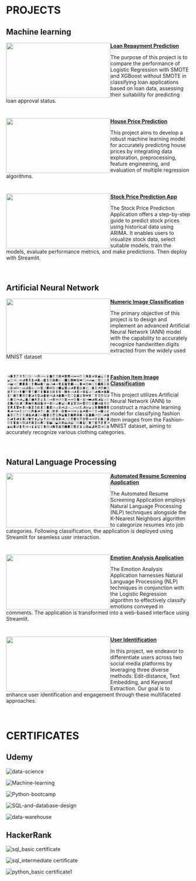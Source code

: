 # PROJECTS
## Machine learning

<a href="https://github.com/tuanng1102/loan-repayment-prediction"> <img align="left" width="285" height="150" src="https://storage.googleapis.com/production-payrup-assets/post/107-1661768972-658-post.jpg"> **[Loan Repayment Prediction](https://github.com/tuanng1102/loan-repayment-prediction)**

The purpose of this project is to compare the performance of Logistic Regression with SMOTE and XGBoost without SMOTE in classifying loan applications based on loan data, assessing their suitability for predicting loan approval status.


#

<a href="https://github.com/tuanng1102/house-price-prediction"> <img align="left" width="285" height="150" src="https://img.freepik.com/free-vector/credit-score-flat-composition-with-cityscape-background-doodle-human-characters-with-coins-new-house-vector-illustration_1284-83827.jpg?t=st=1713581157~exp=1713584757~hmac=023bcc058c6505bf2a4d5e4e918f9d15732975acbdf728ba61cf4123a045a922&w=826"> **[House Price Prediction](https://github.com/tuanng1102/house-price-prediction)**

This project aims to develop a robust machine learning model for accurately predicting house prices by integrating data exploration, preprocessing, feature engineering, and evaluation of multiple regression algorithms.

#

<a href="https://github.com/tuanng1102/stock-price-prediction-app"> <img align="left" width="285" height="150" src="https://img.freepik.com/premium-vector/stock-market-analysis-concept_23-2148604771.jpg?w=740"> **[Stock Price Prediction App](https://github.com/tuanng1102/stock-price-prediction-app)**

The Stock Price Prediction Application offers a step-by-step guide to predict stock prices using historical data using ARIMA. It enables users to visualize stock data, select suitable models, train the models, evaluate performance metrics, and make predictions. Then deploy with Streamlit.

<br />

## Artificial Neural Network

<a href="https://github.com/tuanng1102/numeric-image-classification"> <img align="left" width="285" height="150" src="https://datasets.activeloop.ai/wp-content/uploads/2019/12/MNIST-handwritten-digits-dataset-visualized-by-Activeloop.webp"> **[Numeric Image Classification](https://github.com/tuanng1102/numeric-image-classification)**

The primary objective of this project is to design and implement an advanced Artificial Neural Network (ANN) model with the capability to accurately recognize handwritten digits extracted from the widely used MNIST dataset

#

<a href="https://github.com/tuanng1102/fashion-item-image-classification"> <img align="left" width="285" height="150" src="https://raw.githubusercontent.com/JulianChia/fashion_mnist/master/FashionMNIST.png"> **[Fashion Item Image Classification](https://github.com/tuanng1102/fashion-item-image-classification)**

This project utilizes Artificial Neural Network (ANN) to construct a machine learning model for classifying fashion item images from the Fashion-MNIST dataset, aiming to accurately recognize various clothing categories.

<br />

## Natural Language Processing

<a href="https://github.com/tuanng1102/resume-screening-app"> <img align="left" width="285" height="150" src="https://www.recruiterslineup.com/wp-content/uploads/2022/06/resume-screening-software.png"> **[Automated Resume Screening Application](https://github.com/tuanng1102/resume-screening-app)**

The Automated Resume Screening Application employs Natural Language Processing (NLP) techniques alongside the K-Nearest Neighbors algorithm to categorize resumes into job categories. Following classification, the application is deployed using Streamlit for seamless user interaction.


#

<a href="https://github.com/tuanng1102/emotion-detection-app"> <img align="left" width="285" height="150" src="https://miro.medium.com/v2/resize:fit:640/format:webp/1*yzFS1Nb6wWCUGHtNAULHmw.jpeg"> **[Emotion Analysis Application](https://github.com/tuanng1102/emotion-detection-app)**

The Emotion Analysis Application harnesses Natural Language Processing (NLP) techniques in conjunction with the Logistic Regression algorithm to effectively classify emotions conveyed in comments. The application is transformed into a web-based interface using Streamlit.

#

<a href="https://github.com/tuanng1102/user-identification"> <img align="left" width="285" height="150" src="https://www.scnsoft.com/blog-pictures/information-security/session-mapping-for-user-identification-01.png"> **[User Identification](https://github.com/tuanng1102/user-identification)**

In this project, we endeavor to differentiate users across two social media platforms by leveraging three diverse methods: Edit-distance, Text Embedding, and Keyword Extraction. Our goal is to enhance user identification and engagement through these multifaceted approaches.


<br />

# CERTIFICATES
## Udemy

![data-science](https://github.com/tuanng1102/Certificates/assets/147653892/800c30bd-99c4-4d3d-9c20-7e72b94a8e2a)

![Machine-learning](https://github.com/tuanng1102/Certificates/assets/147653892/19ac36c2-4055-4e79-9bb0-d59b9bf1a995)

![Python-bootcamp](https://github.com/tuanng1102/Certificates/assets/147653892/3723c61f-7b88-420d-b6ce-960163741bf2)

![SQL-and-database-design](https://github.com/tuanng1102/Certificates/assets/147653892/4bb3a096-fa79-4b7c-a672-0ab5a992b041)

![data-warehouse](https://github.com/tuanng1102/Certificates/assets/147653892/b9c026c2-499d-4ea4-88ed-d1f576023947)

## HackerRank

![sql_basic certificate](https://github.com/tuanng1102/Certificates/assets/147653892/7adc989a-8c33-4d2f-8a3a-589f81f45da4)

![sql_intermediate certificate](https://github.com/tuanng1102/Certificates/assets/147653892/2c5cee75-221a-476d-8628-1294dfb8da3d)

![python_basic certificate1](https://github.com/tuanng1102/Certificates/assets/147653892/1755ab88-8951-46f1-8490-155bccdeaf0a)
